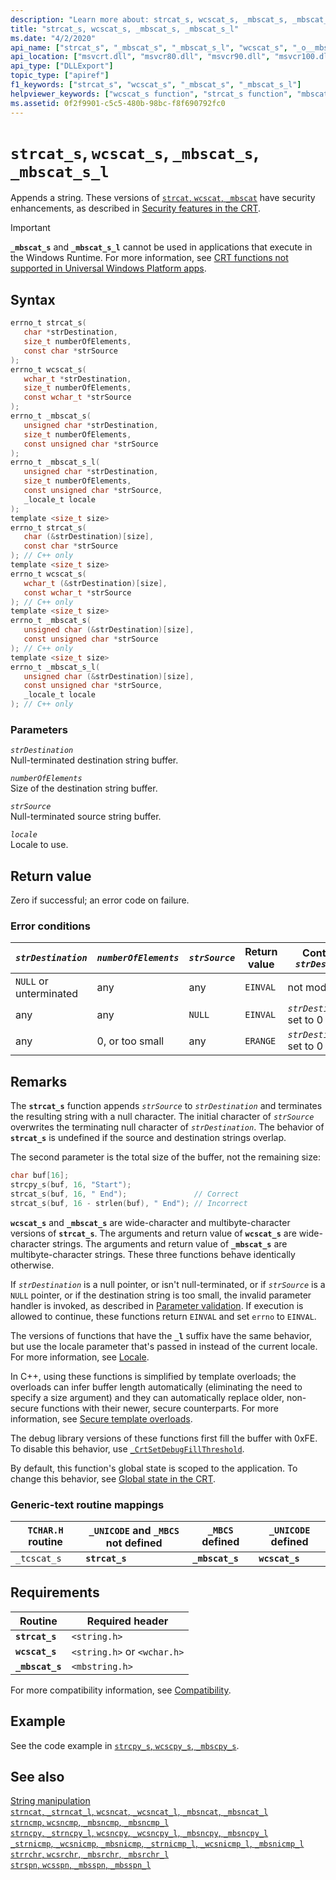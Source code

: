 ```yaml
---
description: "Learn more about: strcat_s, wcscat_s, _mbscat_s, _mbscat_s_l"
title: "strcat_s, wcscat_s, _mbscat_s, _mbscat_s_l"
ms.date: "4/2/2020"
api_name: ["strcat_s", "_mbscat_s", "_mbscat_s_l", "wcscat_s", "_o__mbscat_s", "_o__mbscat_s_l", "_o_strcat_s", "_o_wcscat_s"]
api_location: ["msvcrt.dll", "msvcr80.dll", "msvcr90.dll", "msvcr100.dll", "msvcr100_clr0400.dll", "msvcr110.dll", "msvcr110_clr0400.dll", "msvcr120.dll", "msvcr120_clr0400.dll", "ucrtbase.dll", "api-ms-win-crt-multibyte-l1-1-0.dll", "api-ms-win-crt-string-l1-1-0.dll", "ntoskrnl.exe", "api-ms-win-crt-private-l1-1-0.dll"]
api_type: ["DLLExport"]
topic_type: ["apiref"]
f1_keywords: ["strcat_s", "wcscat_s", "_mbscat_s", "_mbscat_s_l"]
helpviewer_keywords: ["wcscat_s function", "strcat_s function", "mbscat_s function", "strings [C++], appending", "_mbscat_s function", "_mbscat_s_l function", "appending strings"]
ms.assetid: 0f2f9901-c5c5-480b-98bc-f8f690792fc0
---
```

# `strcat_s`, `wcscat_s`, `_mbscat_s`, `_mbscat_s_l`

Appends a string. These versions of [`strcat`, `wcscat`, `_mbscat`](strcat-wcscat-mbscat.md) have security enhancements, as described in [Security features in the CRT](../security-features-in-the-crt.md).

> [!IMPORTANT]
> **`_mbscat_s`** and **`_mbscat_s_l`** cannot be used in applications that execute in the Windows Runtime. For more information, see [CRT functions not supported in Universal Windows Platform apps](../../cppcx/crt-functions-not-supported-in-universal-windows-platform-apps.md).

## Syntax

```C
errno_t strcat_s(
   char *strDestination,
   size_t numberOfElements,
   const char *strSource
);
errno_t wcscat_s(
   wchar_t *strDestination,
   size_t numberOfElements,
   const wchar_t *strSource
);
errno_t _mbscat_s(
   unsigned char *strDestination,
   size_t numberOfElements,
   const unsigned char *strSource
);
errno_t _mbscat_s_l(
   unsigned char *strDestination,
   size_t numberOfElements,
   const unsigned char *strSource,
   _locale_t locale
);
template <size_t size>
errno_t strcat_s(
   char (&strDestination)[size],
   const char *strSource
); // C++ only
template <size_t size>
errno_t wcscat_s(
   wchar_t (&strDestination)[size],
   const wchar_t *strSource
); // C++ only
template <size_t size>
errno_t _mbscat_s(
   unsigned char (&strDestination)[size],
   const unsigned char *strSource
); // C++ only
template <size_t size>
errno_t _mbscat_s_l(
   unsigned char (&strDestination)[size],
   const unsigned char *strSource,
   _locale_t locale
); // C++ only
```

### Parameters

*`strDestination`*\
Null-terminated destination string buffer.

*`numberOfElements`*\
Size of the destination string buffer.

*`strSource`*\
Null-terminated source string buffer.

*`locale`*\
Locale to use.

## Return value

Zero if successful; an error code on failure.

### Error conditions

| *`strDestination`* | *`numberOfElements`* | *`strSource`* | Return value | Contents of *`strDestination`* |
|---|---|---|---|---|
| `NULL` or unterminated | any | any | `EINVAL` | not modified |
| any | any | `NULL` | `EINVAL` | *`strDestination[0]`* set to 0 |
| any | 0, or too small | any | `ERANGE` | *`strDestination[0]`* set to 0 |

## Remarks

The **`strcat_s`** function appends *`strSource`* to *`strDestination`* and terminates the resulting string with a null character. The initial character of *`strSource`* overwrites the terminating null character of *`strDestination`*. The behavior of **`strcat_s`** is undefined if the source and destination strings overlap.

The second parameter is the total size of the buffer, not the remaining size:

```C
char buf[16];
strcpy_s(buf, 16, "Start");
strcat_s(buf, 16, " End");               // Correct
strcat_s(buf, 16 - strlen(buf), " End"); // Incorrect
```

**`wcscat_s`** and **`_mbscat_s`** are wide-character and multibyte-character versions of **`strcat_s`**. The arguments and return value of **`wcscat_s`** are wide-character strings. The arguments and return value of **`_mbscat_s`** are multibyte-character strings. These three functions behave identically otherwise.

If *`strDestination`* is a null pointer, or isn't null-terminated, or if *`strSource`* is a `NULL` pointer, or if the destination string is too small, the invalid parameter handler is invoked, as described in [Parameter validation](../parameter-validation.md). If execution is allowed to continue, these functions return `EINVAL` and set `errno` to `EINVAL`.

The versions of functions that have the **`_l`** suffix have the same behavior, but use the locale parameter that's passed in instead of the current locale. For more information, see [Locale](../locale.md).

In C++, using these functions is simplified by template overloads; the overloads can infer buffer length automatically (eliminating the need to specify a size argument) and they can automatically replace older, non-secure functions with their newer, secure counterparts. For more information, see [Secure template overloads](../secure-template-overloads.md).

The debug library versions of these functions first fill the buffer with 0xFE. To disable this behavior, use [`_CrtSetDebugFillThreshold`](crtsetdebugfillthreshold.md).

By default, this function's global state is scoped to the application. To change this behavior, see [Global state in the CRT](../global-state.md).

### Generic-text routine mappings

| `TCHAR.H` routine | `_UNICODE` and `_MBCS` not defined | `_MBCS` defined | `_UNICODE` defined |
|---|---|---|---|
| `_tcscat_s` | **`strcat_s`** | **`_mbscat_s`** | **`wcscat_s`** |

## Requirements

| Routine | Required header |
|---|---|
| **`strcat_s`** | `<string.h>` |
| **`wcscat_s`** | `<string.h>` or `<wchar.h>` |
| **`_mbscat_s`** | `<mbstring.h>` |

For more compatibility information, see [Compatibility](../compatibility.md).

## Example

See the code example in [`strcpy_s`, `wcscpy_s`, `_mbscpy_s`](strcpy-s-wcscpy-s-mbscpy-s.md).

## See also

[String manipulation](../string-manipulation-crt.md)\
[`strncat`, `_strncat_l`, `wcsncat`, `_wcsncat_l`, `_mbsncat`, `_mbsncat_l`](strncat-strncat-l-wcsncat-wcsncat-l-mbsncat-mbsncat-l.md)\
[`strncmp`, `wcsncmp`, `_mbsncmp`, `_mbsncmp_l`](strncmp-wcsncmp-mbsncmp-mbsncmp-l.md)\
[`strncpy`, `_strncpy_l`, `wcsncpy`, `_wcsncpy_l`, `_mbsncpy`, `_mbsncpy_l`](strncpy-strncpy-l-wcsncpy-wcsncpy-l-mbsncpy-mbsncpy-l.md)\
[`_strnicmp`, `_wcsnicmp`, `_mbsnicmp`, `_strnicmp_l`, `_wcsnicmp_l`, `_mbsnicmp_l`](strnicmp-wcsnicmp-mbsnicmp-strnicmp-l-wcsnicmp-l-mbsnicmp-l.md)\
[`strrchr`, `wcsrchr`, `_mbsrchr`, `_mbsrchr_l`](strrchr-wcsrchr-mbsrchr-mbsrchr-l.md)\
[`strspn`, `wcsspn`, `_mbsspn`, `_mbsspn_l`](strspn-wcsspn-mbsspn-mbsspn-l.md)
